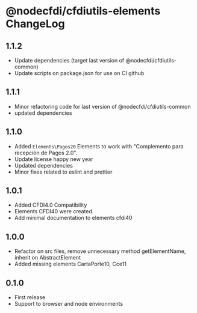 # @nodecfdi/cfdiutils-elements ChangeLog

## 1.1.2
- Update dependencies (target last version of @nodecfdi/cfdiutils-common)
- Update scripts on package.json for use on CI github

## 1.1.1
- Minor refactoring code for last version of @nodecfdi/cfdiutils-common
- updated dependencies

## 1.1.0

- Added `Elements\Pagos20` Elements to work with "Complemento para recepción de Pagos 2.0".
- Update license happy new year
- Updated dependencies
- Minor fixes related to eslint and prettier

## 1.0.1

- Added CFDI4.0 Compatibility
- Elements CFDI40 were created.
- Add minimal documentation to elements cfdi40

## 1.0.0

- Refactor on src files, remove unnecessary method getElementName, inherit on AbstractElement
- Added missing elements CartaPorte10, Cce11

## 0.1.0

- First release
- Support to browser and node environments
